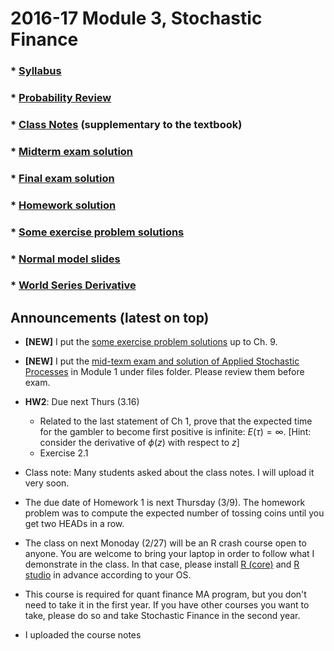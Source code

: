 # 2016-17 Module 3, Stochastic Finance

### * [Syllabus](Syllabus.pdf)

### * [Probability Review](files/Notes%20StoFin.pdf)
### * [Class Notes](files/Notes%20Steele.pdf) (supplementary to the textbook)
### * [Midterm exam solution](files/StoFin_Midterm_Solution.pdf)
### * [Final exam solution](files/StoFin_Final_Solution.pdf)
### * [Homework solution](files/StoFin_HW_Solution.pdf)
### * [Some exercise problem solutions](files/SCFA%20Some%20Solutions.pdf.pdf)
### * [Normal model slides](files/Notes%20Normal%20Model.pdf)
### * [World Series Derivative](files/World%20Series.pdf)


## Announcements (latest on top)
* __[NEW]__ I put the [some exercise problem solutions](files/SCFA%20Some%20Solutions.pdf) up to Ch. 9.

* __[NEW]__ I put the [mid-texm exam and solution of Applied Stochastic Processes](files/2016.M1.ASP_Midterm_Solution.pdf) in Module 1 under files folder. Please review them before exam.

* __HW2__: Due next Thurs (3.16)
  * Related to the last statement of Ch 1, prove that the expected time for the gambler to become first positive is infinite: $E(\tau) = \infty$. [Hint: consider the derivative of $\phi(z)$ with respect to $z$]
  * Exercise 2.1

* Class note: Many students asked about the class notes. I will upload it very soon.

* The due date of Homework 1 is next Thursday (3/9). The homework problem was to compute the expected number of tossing coins until you get two HEADs in a row.

* The class on next Monoday (2/27) will be an R crash course open to anyone. You are welcome to bring your laptop in order to follow what I demonstrate in the class. In that case, please install [R (core)](https://cran.r-project.org/) and [R studio](https://www.rstudio.com/) in advance according to your OS.

* This course is required for quant finance MA program, but you don't need to take it in the first year. If you have other courses you want to take, please do so and take Stochastic Finance in the second year.

* I uploaded the course notes
